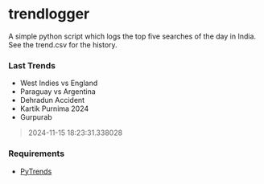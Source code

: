 # trendlogger
A simple python script which logs the top five searches of the day in India.<br>See the trend.csv for the history.<br>

<!-- Last Trends -->
### Last Trends
* West Indies vs England
* Paraguay vs Argentina
* Dehradun Accident
* Kartik Purnima 2024
* Gurpurab
> 2024-11-15 18:23:31.338028

<!-- Requirements -->
### Requirements
* [PyTrends](https://github.com/dreyco676/pytrends)
